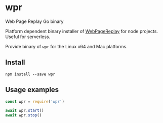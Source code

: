 # wpr
Web Page Replay Go binary

Platform dependent binary installer of [WebPageReplay](https://github.com/catapult-project/catapult/tree/master/web_page_replay_go) for node projects. Useful for serverless.

Provide binary of `wpr` for the Linux x64 and Mac platforms.

## Install

    npm install --save wpr
    
## Usage examples

```javascript
const wpr = require('wpr')

await wpr.start()
await wpr.stop()
```